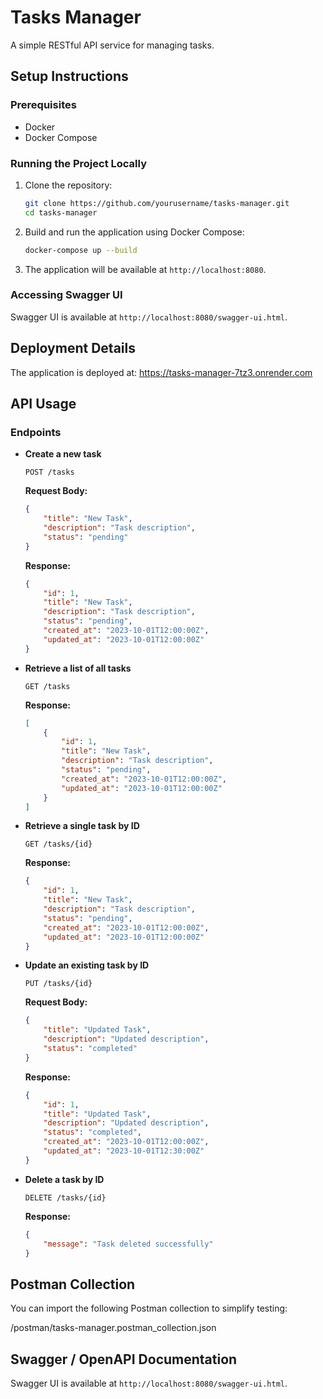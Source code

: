 # Tasks Manager

A simple RESTful API service for managing tasks.

## Setup Instructions

### Prerequisites

- Docker
- Docker Compose

### Running the Project Locally

1. Clone the repository:

    ```bash
    git clone https://github.com/yourusername/tasks-manager.git
    cd tasks-manager
    ```

2. Build and run the application using Docker Compose:

    ```bash
    docker-compose up --build
    ```

3. The application will be available at `http://localhost:8080`.

### Accessing Swagger UI

Swagger UI is available at `http://localhost:8080/swagger-ui.html`.

## Deployment Details

The application is deployed at: https://tasks-manager-7tz3.onrender.com

## API Usage

### Endpoints

- **Create a new task**

    ```http
    POST /tasks
    ```

  **Request Body:**

    ```json
    {
        "title": "New Task",
        "description": "Task description",
        "status": "pending"
    }
    ```

  **Response:**

    ```json
    {
        "id": 1,
        "title": "New Task",
        "description": "Task description",
        "status": "pending",
        "created_at": "2023-10-01T12:00:00Z",
        "updated_at": "2023-10-01T12:00:00Z"
    }
    ```

- **Retrieve a list of all tasks**

    ```http
    GET /tasks
    ```

  **Response:**

    ```json
    [
        {
            "id": 1,
            "title": "New Task",
            "description": "Task description",
            "status": "pending",
            "created_at": "2023-10-01T12:00:00Z",
            "updated_at": "2023-10-01T12:00:00Z"
        }
    ]
    ```

- **Retrieve a single task by ID**

    ```http
    GET /tasks/{id}
    ```

  **Response:**

    ```json
    {
        "id": 1,
        "title": "New Task",
        "description": "Task description",
        "status": "pending",
        "created_at": "2023-10-01T12:00:00Z",
        "updated_at": "2023-10-01T12:00:00Z"
    }
    ```

- **Update an existing task by ID**

    ```http
    PUT /tasks/{id}
    ```

  **Request Body:**

    ```json
    {
        "title": "Updated Task",
        "description": "Updated description",
        "status": "completed"
    }
    ```

  **Response:**

    ```json
    {
        "id": 1,
        "title": "Updated Task",
        "description": "Updated description",
        "status": "completed",
        "created_at": "2023-10-01T12:00:00Z",
        "updated_at": "2023-10-01T12:30:00Z"
    }
    ```

- **Delete a task by ID**

    ```http
    DELETE /tasks/{id}
    ```

  **Response:**

    ```json
    {
        "message": "Task deleted successfully"
    }
    ```

## Postman Collection

You can import the following Postman collection to simplify testing:

/postman/tasks-manager.postman_collection.json

## Swagger / OpenAPI Documentation

Swagger UI is available at `http://localhost:8080/swagger-ui.html`.
